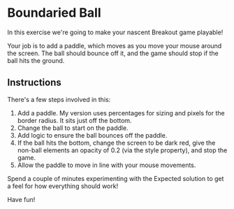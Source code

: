 # Boundaried Ball

In this exercise we're going to make your nascent Breakout game playable!

Your job is to add a paddle, which moves as you move your mouse around the screen. The ball should bounce off it, and the game should stop if the ball hits the ground.

## Instructions

There's a few steps involved in this:

1. Add a paddle. My version uses percentages for sizing and pixels for the border radius. It sits just off the bottom.
2. Change the ball to start on the paddle.
3. Add logic to ensure the ball bounces off the paddle.
4. If the ball hits the bottom, change the screen to be dark red, give the non-ball elements an opacity of 0.2 (via the style property), and stop the game.
5. Allow the paddle to move in line with your mouse movements.

Spend a couple of minutes experimenting with the Expected solution to get a feel for how everything should work!

Have fun!
